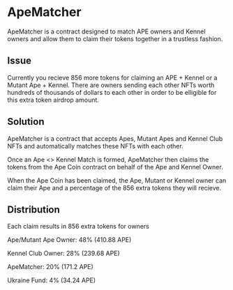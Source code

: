 # ApeMatcher

ApeMatcher is a contract designed to match APE owners and Kennel owners and allow them to claim their tokens together in a trustless fashion. 

## Issue 

Currently you recieve 856 more tokens for claiming an APE + Kennel or a Mutant Ape + Kennel. There are owners sending each other NFTs worth hundreds 
of thousands of dollars to each other in order to be elligible for this extra token airdrop amount. 

## Solution

ApeMatcher is a contract that accepts Apes, Mutant Apes and Kennel Club NFTs and automatically matches these NFTs with each other. 

Once an Ape <> Kennel Match is formed, ApeMatcher then claims the tokens from the Ape Coin contract on behalf of the Ape and Kennel Owner. 

When the Ape Coin has been claimed, the Ape, Mutant or Kennel owner can claim their Ape and a percentage of the 856 extra tokens they will recieve. 

## Distribution

Each claim results in 856 extra tokens for owners

Ape/Mutant Ape Owner: 48% (410.88 APE)

Kennel Club Owner: 28% (239.68 APE)

ApeMatcher: 20% (171.2 APE)

Ukraine Fund: 4% (34.24 APE)

